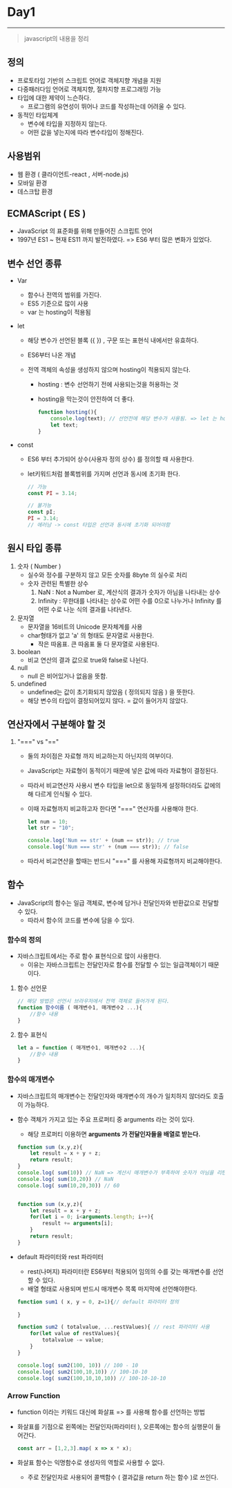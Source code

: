 # Day1

---

> javascript의 내용을 정리 



## 정의 

- 프로토타입 기반의 스크립트 언어로 객체지향 개념을 지원
- 다중패러다임 언어로 객체지향, 절차지향 프로그래밍 가능 
- 타입에 대한 제약이 느슨하다. 
  - 프로그램의 유연성이 뛰어나 코드를 작성하는데 어려울 수 있다. 
- 동적인 타입체계
  - 변수에 타입을 지정하지 않는다. 
  - 어떤 값을 넣는지에 따라 변수타입이 정해진다. 



## 사용범위

- 웹 환경 ( 클라이언트-react , 서버-node.js)  
- 모바일 환경
- 데스크탑 환경 



## ECMAScript ( ES )

- JavaScript 의 표준화를 위해 만들어진 스크립트 언어
- 1997년 ES1 ~ 현재 ES11 까지 발전하였다. => ES6 부터 많은 변화가 있었다. 



## 변수 선언 종류

- Var

  - 함수나 전역의 범위를 가진다. 
  - ES5 기준으로 많이 사용 
  - var 는 hosting이 적용됨 

- let

  -  해당 변수가 선언된 블록 ({ }) , 구문 또는 표현식 내에서만 유효하다. 

  - ES6부터 나온 개념 

  - 전역 객체의 속성을 생성하지 않으며 hosting이 적용되지 않는다. 

    - hosting : 변수 선언하기 전에 사용되는것을 허용하는 것 

    - hosting을 막는것이 안전하여 더 좋다. 

      ```javascript
      function hosting(){
          console.log(text); // 선언전에 해당 변수가 사용됨. => let 는 hosting 적용안되서 에러남 
          let text;
      }
      ```

- const

  - ES6 부터 추가되어 상수(사용자 정의 상수) 를 정의할 때 사용한다. 

  - let키워드처럼 블록범위를 가지며 선언과 동시에 초기화 한다. 

    ```javascript
    // 가능
    const PI = 3.14; 
    
    // 불가능 
    const pI;
    PI = 3.14;
    // 에러남 -> const 타입은 선언과 동시에 초기화 되어야함
    ```



## 원시 타입 종류

1. 숫자 ( Number )
   - 실수와 정수를 구분하지 않고 모든 숫자를 8byte 의 실수로 처리 
   - 숫자 관련된 특별한 상수 
     1. NaN : Not a Number 로, 계산식의 결과가 숫자가 아님을 나타내는 상수 
     2. Infinity : 무한대를 나타내는 상수로 어떤 수를 0으로 나누거나 Infinity 를 어떤 수로 나눈 식의 결과를 나타낸다. 
2. 문자열
   - 문자열을 16비트의 Unicode 문자체계를 사용 
   - char형태가 없고 'a' 의 형태도 문자열로 사용한다. 
     - 작은 따옴표. 큰 따옴표 둘 다 문자열로 사용된다. 
3. boolean 
   - 비교 연산의 결과 값으로 true와 false로 나뉜다. 
4. null 
   - null 은 비어있거나 없음을 뜻함. 
5. undefined
   - undefined는 값이 초기화되지 않았음 ( 정의되지 않음 ) 을 뜻한다. 
   - 해당 변수의 타입이 결정되어있지 않다. = 값이 들어가지 않았다. 



## 연산자에서 구분해야 할 것 

1. "===" vs "=="

   - 둘의 차이점은 자료형 까지 비교하는지 아닌지의 여부이다. 

   - JavaScript는 자료형이 동적이기 때문에 넣은 값에 따라 자료형이 결정된다. 

   - 따라서 비교연산자 사용시 변수 타입을 let으로 동일하게 설정하더라도 값에의해 다르게 인식될 수 있다. 

   - 이때 자료형까지 비교하고자 한다면 "===" 연산자를 사용해야 한다.

     ```javascript
     let num = 10;
     let str = "10";
     
     console.log('Num == str' + (num == str)); // true
     console.log('Num === str' + (num === str)); // false
     ```

   - 따라서 비교연산을 할때는 반드시 "===" 를 사용해 자료형까지 비교해야한다. 



## 함수 

- JavaScript의 함수는 일급 객체로, 변수에 담거나 전달인자와 반환값으로 전달할 수 있다. 
  - 따라서 함수의 코드를 변수에 담을 수 있다. 

### 함수의 정의

- 자바스크립트에서는 주로 함수 표현식으로 많이 사용한다. 
  - 이유는 자바스크립트는 전달인자로 함수를 전달할 수 있는 일급객체이기 때문이다.

1. 함수 선언문 

   ```javascript
   // 해당 방법은 선언시 브라우저에서 전역 객체로 들어가게 된다. 
   function 함수이름 ( 매개변수1, 매개변수2 ...){
       //함수 내용
   }
   ```

2. 함수 표현식

   ```javascript
   let a = function ( 매개변수1, 매개변수2 ...){
       //함수 내용
   }
   ```

### 함수의 매개변수 

- 자바스크립트의 매개변수는 전달인자와 매개변수의 개수가 일치하지 않더라도 호출이 가능하다. 

- 함수 객체가 가지고 있는 주요 프로퍼티 중 arguments 라는 것이 있다. 

  - 해당 프로퍼티 이용하면 **arguments 가 전달인자들을 배열로 받는다.**

  ```javascript
  function sum (x,y,z){
      let result = x + y + z;
      return result;
  }
  console.log( sum(10)) // NaN => 계산시 매개변수가 부족하여 숫자가 아님을 리턴함 
  console.log( sum(10,20)) // NaN
  console.log( sum(10,20,30)) // 60
  
  
  function sum (x,y,z){
      let result = x + y + z;
      for(let i = 0; i<arguments.length; i++){
          result += arguments[i];
      }
      return result;
  }
  ```

- default 파라미터와 rest 파라미터

  - rest(나머지) 파라미터란 ES6부터 적용되어 임의의 수를 갖는 매개변수를 선언할 수 있다. 
  - 배열 형태로 사용되며 반드시 매개변수 목록 마지막에 선언해야한다. 

  ```javascript
  function sum1 ( x, y = 0, z=1){// default 파라미터 정의 
      
  }
  
  function sum2 ( totalvalue, ...restValues){ // rest 파라미터 사용 
      for(let value of restValues){
          totalvalue -= value;
      }
  }
  
  console.log( sum2(100, 10)) // 100 - 10
  console.log( sum2(100,10,10)) // 100-10-10
  console.log( sum2(100,10,10,10)) // 100-10-10-10
  
  ```

### Arrow Function

- function 이라는 키워드 대신에 화살표 => 를 사용해 함수를 선언하는 방법 

- 화살표를 기점으로 왼쪽에는 전달인자(파라미터 ), 오른쪽에는 함수의 실행문이 들어간다. 

  ```javascript
  const arr = [1,2,3].map( x => x * x);
  ```

- 화살표 함수는 익명함수로 생성자의 역할로 사용할 수 없다. 

  - 주로 전달인자로 사용되어 콜백함수 ( 결과값을 return 하는 함수 )로 쓰인다. 



